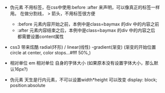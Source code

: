 - 伪元素
    不用标签，在css中使用:before :after 来声明，可以像真正的标签一样用。
    在做分割线， > 箭头，不用标签很方便
    - :before
        元素内容开始之前，本例中是class=baymax 的div 中的内容之前
    - :after
        元素内容结束之后，本例中是class=baymax 的div 中的内容之后
    都需要设置content属性

- css3 带来炫酷
    radial(环形) / linear(线性) -gradient(渐变) (渐变的开始位置 circle at center, color stops...#fff 50%,)

- 相对单位
    em 相对单位 自身的字体大小 (如果原本没有设置字体大小，那么默认16px?)

- 伪元素 天生是行内元素，不可以设置width*height
    可以改变 display: block;  position:absolute